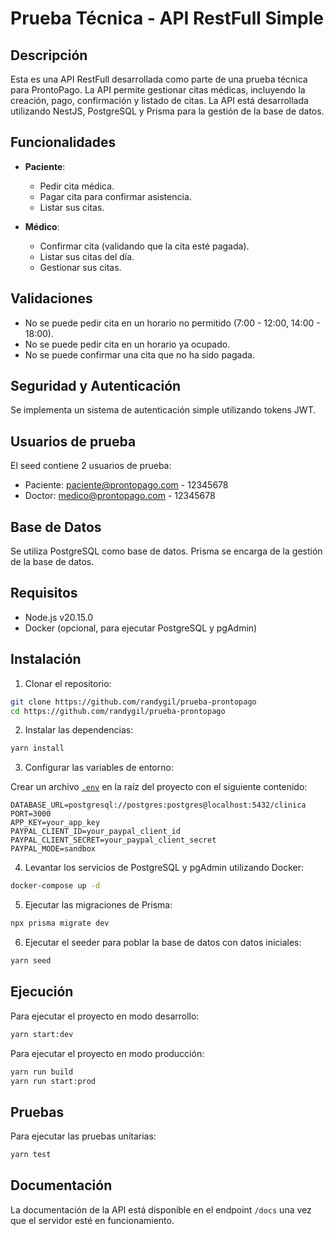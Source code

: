 # Prueba Técnica - API RestFull Simple

## Descripción

Esta es una API RestFull desarrollada como parte de una prueba técnica para ProntoPago. La API permite gestionar citas médicas, incluyendo la creación, pago, confirmación y listado de citas. La API está desarrollada utilizando NestJS, PostgreSQL y Prisma para la gestión de la base de datos.

## Funcionalidades

- **Paciente**:

  - Pedir cita médica.
  - Pagar cita para confirmar asistencia.
  - Listar sus citas.

- **Médico**:
  - Confirmar cita (validando que la cita esté pagada).
  - Listar sus citas del día.
  - Gestionar sus citas.

## Validaciones

- No se puede pedir cita en un horario no permitido (7:00 - 12:00, 14:00 - 18:00).
- No se puede pedir cita en un horario ya ocupado.
- No se puede confirmar una cita que no ha sido pagada.

## Seguridad y Autenticación

Se implementa un sistema de autenticación simple utilizando tokens JWT.

## Usuarios de prueba

El seed contiene 2 usuarios de prueba:

- Paciente: paciente@prontopago.com - 12345678
- Doctor: medico@prontopago.com - 12345678

## Base de Datos

Se utiliza PostgreSQL como base de datos. Prisma se encarga de la gestión de la base de datos.

## Requisitos

- Node.js v20.15.0
- Docker (opcional, para ejecutar PostgreSQL y pgAdmin)

## Instalación

1. Clonar el repositorio:

```sh
git clone https://github.com/randygil/prueba-prontopago
cd https://github.com/randygil/prueba-prontopago
```

2. Instalar las dependencias:

```sh
yarn install
```

3. Configurar las variables de entorno:

Crear un archivo [`.env`](.env) en la raíz del proyecto con el siguiente contenido:

```
DATABASE_URL=postgresql://postgres:postgres@localhost:5432/clinica
PORT=3000
APP_KEY=your_app_key
PAYPAL_CLIENT_ID=your_paypal_client_id
PAYPAL_CLIENT_SECRET=your_paypal_client_secret
PAYPAL_MODE=sandbox
```

4. Levantar los servicios de PostgreSQL y pgAdmin utilizando Docker:

```sh
docker-compose up -d
```

5. Ejecutar las migraciones de Prisma:

```sh
npx prisma migrate dev
```

6. Ejecutar el seeder para poblar la base de datos con datos iniciales:

```sh
yarn seed
```

## Ejecución

Para ejecutar el proyecto en modo desarrollo:

```sh
yarn start:dev
```

Para ejecutar el proyecto en modo producción:

```sh
yarn run build
yarn run start:prod
```

## Pruebas

Para ejecutar las pruebas unitarias:

```sh
yarn test
```

## Documentación

La documentación de la API está disponible en el endpoint `/docs` una vez que el servidor esté en funcionamiento.

```

```
